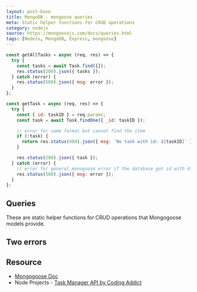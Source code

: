 ```yaml
---
layout: post-base
title: MongoDB - mongoose queries
meta: Static helper functions for CRUD operations
category: nodejs
source: https://mongoosejs.com/docs/queries.html
tags: [NodeJs, MongoDB, Express, mongoose]
---
```


```js
const getAllTasks = async (req, res) => {
  try {
    const tasks = await Task.find({});
    res.status(200).json({ tasks });
  } catch (error) {
    res.status(500).json({ msg: error });
  }
};

const getTask = async (req, res) => {
  try {
    const { id: taskID } = req.params;
    const task = await Task.findOne({ _id: taskID });

    // error for same format but cannot find the item
    if (!task) {
      return res.status(404).json({ msg: `No task with id: ${taskID}` });
    }

    res.status(200).json({ task });
  } catch (error) {
    // error for general monogoose error if the database got id with different format
    res.status(500).json({ msg: error });
  }
};
```

## Queries

These are static helper functions for CRUD operations that Mongogoose models provide.

## Two errors

## Resource

- [Mongogoose Doc](https://mongoosejs.com/docs/queries.html)
- Node Projects - [Task Manager API by Coding Addict](https://www.youtube.com/watch?v=jIsj0upCBAM&list=PLnHJACx3NwAdl4yeJF6LzjDiLyW1yF9Ds&index=1)
